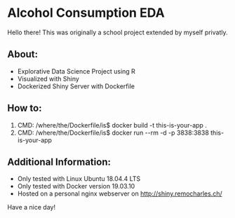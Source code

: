 # Alcohol Consumption EDA

Hello there! This was originally a school project extended by myself privatly.

About:
-------------------------------------------
- Explorative Data Science Project using R 
- Visualized with Shiny
- Dockerized Shiny Server with Dockerfile

How to:
-------------------------------------------
1. CMD: /where/the/Dockerfile/is$ docker build -t this-is-your-app .
2. CMD: /where/the/Dockerfile/is$ docker run --rm -d -p 3838:3838 this-is-your-app

Additional Information:
-------------------------------------------
- Only tested with Linux Ubuntu 18.04.4 LTS
- Only tested with Docker version 19.03.10
- Hosted on a personal nginx webserver on http://shiny.remocharles.ch/

Have a nice day!

